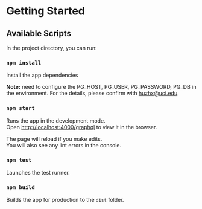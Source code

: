 # Getting Started

## Available Scripts

In the project directory, you can run:

### `npm install`

Install the app dependencies

**Note:** need to configure the PG_HOST, PG_USER, PG_PASSWORD, PG_DB in the environment. For the details, please confirm with huzhx@uci.edu.

### `npm start`

Runs the app in the development mode.\
Open [http://localhost:4000/graphql](http://localhost:4000/graphql) to view it in the browser.

The page will reload if you make edits.\
You will also see any lint errors in the console.

### `npm test`

Launches the test runner.

### `npm build`

Builds the app for production to the `dist` folder.
